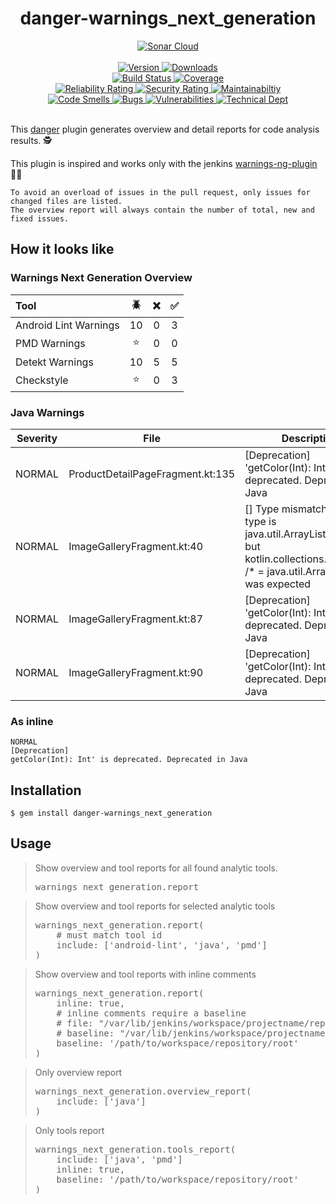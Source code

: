 <h1 align="center">danger-warnings_next_generation</h1>

<div align="center">
  <!-- Sonar Cloud -->
  <a href="https://sonarcloud.io/dashboard?id=Kyaak_danger-warnings_next_generation">
    <img src="https://sonarcloud.io/images/project_badges/sonarcloud-white.svg"
      alt="Sonar Cloud" />
  </a>
</div>

</br>

<div align="center">
  <!-- Version -->
  <a href="https://badge.fury.io/rb/danger-warnings_next_generation">
    <img src="https://badge.fury.io/rb/danger-warnings.svg" alt="Version" />
  </a>
  <!-- Downloads -->
  <a href="https://badge.fury.io/rb/danger-warnings_next_generation">
    <img src="https://img.shields.io/gem/dt/danger-warnings.svg" alt="Downloads" />
  </a>
</div>

<div align="center">
  <!-- Build Status -->
  <a href="https://travis-ci.org/Kyaak/danger-warnings_next_generation">
    <img src="https://img.shields.io/travis/choojs/choo/develop.svg"
      alt="Build Status" />
  </a>
  <!-- Coverage -->
    <a href="https://sonarcloud.io/dashboard?id=Kyaak_danger-warnings_next_generation">
      <img src="https://sonarcloud.io/api/project_badges/measure?project=Kyaak_danger-warnings_next_generation&metric=coverage"
        alt="Coverage" />
    </a>
</div>

<div align="center">
  <!-- Reliability Rating -->
  <a href="https://sonarcloud.io/dashboard?id=Kyaak_danger-warnings_next_generation">
    <img src="https://sonarcloud.io/api/project_badges/measure?project=Kyaak_danger-warnings_next_generation&metric=reliability_rating"
      alt="Reliability Rating" />
  </a>
  <!-- Security Rating -->
  <a href="https://sonarcloud.io/dashboard?id=Kyaak_danger-warnings_next_generation">
    <img src="https://sonarcloud.io/api/project_badges/measure?project=Kyaak_danger-warnings_next_generation&metric=security_rating"
      alt="Security Rating" />
  </a>
  <!-- Maintainabiltiy -->
  <a href="https://sonarcloud.io/dashboard?id=Kyaak_danger-warnings_next_generation">
    <img src="https://sonarcloud.io/api/project_badges/measure?project=Kyaak_danger-warnings_next_generation&metric=sqale_rating"
      alt="Maintainabiltiy" />
  </a>
</div>

<div align="center">
  <!-- Code Smells -->
  <a href="https://sonarcloud.io/dashboard?id=Kyaak_danger-warnings_next_generation">
    <img src="https://sonarcloud.io/api/project_badges/measure?project=Kyaak_danger-warnings_next_generation&metric=code_smells"
      alt="Code Smells" />
  </a>
  <!-- Bugs -->
  <a href="https://sonarcloud.io/dashboard?id=Kyaak_danger-warnings_next_generation">
    <img src="https://sonarcloud.io/api/project_badges/measure?project=Kyaak_danger-warnings_next_generation&metric=bugs"
      alt="Bugs" />
  </a>
  <!-- Vulnerabilities -->
  <a href="https://sonarcloud.io/dashboard?id=Kyaak_danger-warnings_next_generation">
    <img src="https://sonarcloud.io/api/project_badges/measure?project=Kyaak_danger-warnings_next_generation&metric=vulnerabilities"
      alt="Vulnerabilities" />
  </a>
  <!-- Technical Dept -->
  <a href="https://sonarcloud.io/dashboard?id=Kyaak_danger-warnings_next_generation">
    <img src="https://sonarcloud.io/api/project_badges/measure?project=Kyaak_danger-warnings_next_generation&metric=sqale_index"
      alt="Technical Dept" />
  </a>
</div>
</br>

This [danger](https://github.com/danger/danger) plugin generates overview and detail reports for code analysis results. :detective: <br>

This plugin is inspired and works only with the jenkins [warnings-ng-plugin](https://github.com/jenkinsci/warnings-ng-plugin) :bowing_man:


    To avoid an overload of issues in the pull request, only issues for changed files are listed.
    The overview report will always contain the number of total, new and fixed issues. 


## How it looks like

### Warnings Next Generation Overview

|**Tool**|:beetle:|:x:|:white_check_mark:|
|:---|:---:|:---:|:---:|
|Android Lint Warnings|10|0|3|
|PMD Warnings|:star:|0|0|
|Detekt Warnings|10|5|5|
|Checkstyle|:star:|0|3|

### Java Warnings

|**Severity**|**File**|**Description**|
|---|---|---|
|NORMAL|ProductDetailPageFragment.kt:135|[Deprecation] 'getColor(Int): Int' is deprecated. Deprecated in Java|
|NORMAL|ImageGalleryFragment.kt:40|[] Type mismatch: inferred type is java.util.ArrayList<String!>? but kotlin.collections.ArrayList<String> /* = java.util.ArrayList<String> */ was expected|
|NORMAL|ImageGalleryFragment.kt:87|[Deprecation] 'getColor(Int): Int' is deprecated. Deprecated in Java|
|NORMAL|ImageGalleryFragment.kt:90|[Deprecation] 'getColor(Int): Int' is deprecated. Deprecated in Java|


### As inline
```text
NORMAL
[Deprecation]
getColor(Int): Int' is deprecated. Deprecated in Java
```

## Installation

    $ gem install danger-warnings_next_generation

## Usage

<blockquote>Show overview and tool reports for all found analytic tools.
<pre>
warnings_next_generation.report
</pre>
</blockquote>   

<blockquote>Show overview and tool reports for selected analytic tools
<pre>
warnings_next_generation.report(
    # must match tool id
    include: ['android-lint', 'java', 'pmd']
)
</pre>
</blockquote>   

<blockquote>Show overview and tool reports with inline comments
<pre>
warnings_next_generation.report(
    inline: true,
    # inline comments require a baseline
    # file: "/var/lib/jenkins/workspace/projectname/repository/app/src/main/java/com/projectname/b2bshop/fragment/gallery/ImageGalleryFragment.kt
    # baseline: "/var/lib/jenkins/workspace/projectname/repository/
    baseline: '/path/to/workspace/repository/root'
)
</pre>
</blockquote>   

<blockquote>Only overview report
<pre>
warnings_next_generation.overview_report(
    include: ['java']
)
</pre>
</blockquote>   

<blockquote>Only tools report
<pre>
warnings_next_generation.tools_report(
    include: ['java', 'pmd']
    inline: true,
    baseline: '/path/to/workspace/repository/root'
)
</pre>
</blockquote>   
